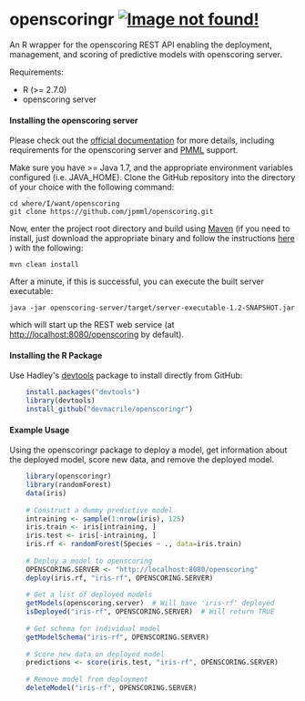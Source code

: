 openscoringr		[![Image not found!](https://travis-ci.org/devmacrile/openscoringr.svg?branch=master)](https://travis-ci.org/devmacrile/openscoringr)
============

An R wrapper for the openscoring REST API enabling the deployment, management, and scoring of
predictive models with openscoring server.

Requirements:
*	R (>= 2.7.0)
*	openscoring server

#### Installing the openscoring server  
Please check out the [official documentation](https://github.com/jpmml/openscoring) for more details, including 
requirements for the openscoring server and [PMML](http://www.dmg.org/v4-1/GeneralStructure.html) support.  

Make sure you have >= Java 1.7, and the appropriate environment variables configured (i.e. JAVA_HOME).  Clone
the GitHub repository into the directory of your choice with the following command:  

	cd where/I/want/openscoring
	git clone https://github.com/jpmml/openscoring.git
	
Now, enter the project root directory and build using [Maven](http://maven.apache.org/) (if you need to install,
just download the appropriate binary and follow the instructions [here](http://maven.apache.org/download.cgi)
) with the following:  

	mvn clean install
	
After a minute, if this is successful, you can execute the built server executable:  

	java -jar openscoring-server/target/server-executable-1.2-SNAPSHOT.jar
	
which will start up the REST web service (at [http://localhost:8080/openscoring](http://localhost:8080/openscoring ) by default).  

#### Installing the R Package  
Use Hadley's [devtools](https://github.com/hadley/devtools) package to install directly from GitHub:
```r
	install.packages("devtools")
	library(devtools)
	install_github("devmacrile/openscoringr")
```
	
	
#### Example Usage  

Using the openscoringr package to deploy a model, get information about the deployed model, score new data, and remove the deployed model.

```r
  	library(openscoringr)
	library(randomForest)
	data(iris)
	
	# Construct a dummy predictive model
	intraining <- sample(1:nrow(iris), 125)
	iris.train <- iris[intraining, ]
	iris.test <- iris[-intraining, ]
	iris.rf <- randomForest(Species ~ ., data=iris.train)
	
	# Deploy a model to openscoring
	OPENSCORING.SERVER <- "http://localhost:8080/openscoring"
	deploy(iris.rf, "iris-rf", OPENSCORING.SERVER)
	
	# Get a list of deployed models
	getModels(openscoring.server)  # Will have 'iris-rf' deployed
	isDeployed("iris-rf", OPENSCORING.SERVER)  # Will return TRUE
	
	# Get schema for individual model
	getModelSchema("iris-rf", OPENSCORING.SERVER)
	
	# Score new data on deployed model
	predictions <- score(iris.test, "iris-rf", OPENSCORING.SERVER)
	
	# Remove model from deployment
	deleteModel("iris-rf", OPENSCORING.SERVER)
```
	
	
	
	







